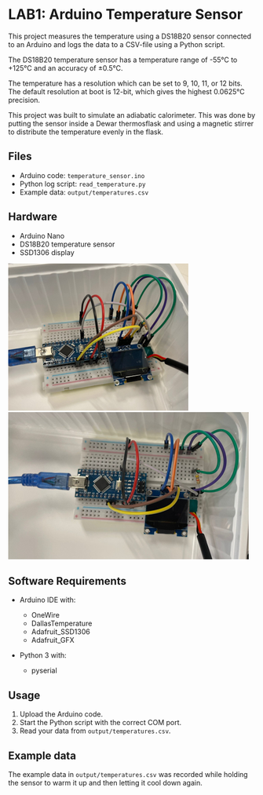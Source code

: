 # LAB1: Arduino Temperature Sensor

This project measures the temperature using a DS18B20 sensor connected to an Arduino and logs the data to a CSV-file using a Python script.

The DS18B20 temperature sensor has a temperature range of -55°C to +125°C and an accuracy of ±0.5°C.

The temperature has a resolution which can be set to 9, 10, 11, or 12 bits. The default resolution at boot is 12-bit, which gives the highest 0.0625°C precision.

This project was built to simulate an adiabatic calorimeter. This was done by putting the sensor inside a Dewar thermosflask and using a magnetic stirrer to distribute the temperature evenly in the flask.

## Files

- Arduino code: `temperature_sensor.ino`
- Python log script: `read_temperature.py`
- Example data: `output/temperatures.csv`

## Hardware

- Arduino Nano
- DS18B20 temperature sensor
- SSD1306 display

![1](/temperature-sensor/docs/1.png)
![2](/temperature-sensor/docs/2.png)

## Software Requirements

- Arduino IDE with:

  - OneWire
  - DallasTemperature
  - Adafruit_SSD1306
  - Adafruit_GFX

- Python 3 with:
  - pyserial

## Usage

1. Upload the Arduino code.
2. Start the Python script with the correct COM port.
3. Read your data from `output/temperatures.csv`.

## Example data

The example data in `output/temperatures.csv` was recorded while holding the sensor to warm it up and then letting it cool down again.
